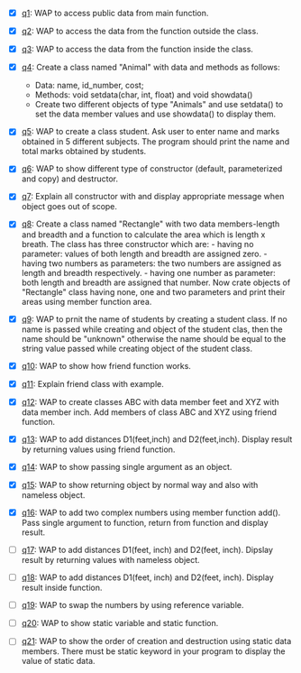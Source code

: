 - [x] [q1](q1.cpp): WAP to access public data from main function.
- [x] [q2](q2.cpp): WAP to access the data from the function outside the class.
- [x] [q3](q3.cpp): WAP to access the data from the function inside the class.
- [x] [q4](q4.cpp): Create a class named "Animal" with data and methods as follows:
    - Data: name, id_number, cost;
    - Methods: void setdata(char, int, float) and void showdata()
    - Create two different objects of type "Animals" and use setdata() to set the data member values and use showdata() to display them.
- [x] [q5](q5.cpp): WAP to create a class student. Ask user to enter name and marks obtained in 5 different subjects. The program should print the name and total marks obtained by students.
- [x] [q6](q6.cpp): WAP to show different type of constructor (default, parameterized and copy) and destructor.
- [x] [q7](q7.cpp): Explain all constructor with and display appropriate message when object goes out of scope.
- [x] [q8](q8.cpp): Create a class named "Rectangle" with two data members-length and breadth and a function to calculate the area which is length x breath. The class has three constructor which are: - having no parameter: values of both length and breadth are assigned zero. - having two numbers as parameters: the two numbers are assigned as length and breadth respectively. - having one number as parameter: both length and breadth are assigned that number. Now crate objects of "Rectangle" class having none, one and two parameters and print their areas using member function area.
- [x] [q9](q9.cpp): WAP to prnit the name of students by creating a student class. If no name is passed while creating and object of the student clas, then the name should be "unknown" otherwise the name should be equal to the string value passed while creating object of the student class.
- [x] [q10](q10.cpp): WAP to show how friend function works.
- [x] [q11](q11.cpp): Explain friend class with example.
- [x] [q12](q12.cpp): WAP to create classes ABC with data member feet and XYZ with data member inch. Add members of class ABC and XYZ using friend function.
- [x] [q13](q13.cpp): WAP to add distances D1(feet,inch) and D2(feet,inch). Display result by returning values using friend function.
- [x] [q14](q14.cpp): WAP to show passing single argument as an object.
- [x] [q15](q15.cpp): WAP to show returning object by normal way and also with nameless object.
- [x] [q16](q16.cpp): WAP to add two complex numbers using member function add(). Pass single argument to function, return from function and display result.
- [ ] [q17](q17.cpp): WAP to add distances D1(feet, inch) and D2(feet, inch). Dipslay result by returning values with nameless object.
- [ ] [q18](q18.cpp): WAP to add distances D1(feet, inch) and D2(feet, inch). Display result inside function.
- [ ] [q19](q19.cpp): WAP to swap the numbers by using reference variable.
- [ ] [q20](q20.cpp): WAP to show static variable and static function.
- [ ] [q21](q21.cpp): WAP to show the order of creation and destruction using static data members. There must be static keyword in your program to display the value of static data.


